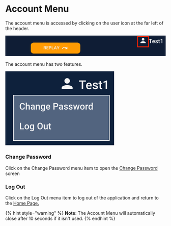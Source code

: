 # Account Menu

The account menu is accessed by clicking on the user icon at the far left of the header.

![](../../../.gitbook/assets/screen-shot-2020-03-09-at-9.26.11-am.png)

The account menu has two features.

![](../../../.gitbook/assets/screen-shot-2020-03-09-at-9.39.09-am.png)

### Change Password

Click on the Change Password menu item to open the [Change Password](../change-password.md) screen

### Log Out

Click on the Log Out menu item to log out of the application and return to the [Home Page.](../home-page.md)

{% hint style="warning" %}
**Note**: The Account Menu will automatically close after 10 seconds if it isn't used.
{% endhint %}



